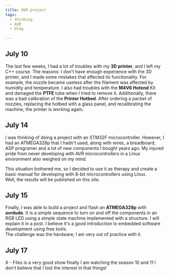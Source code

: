 ```yaml
---
title: AVR project
tags: 
  - thinking   
  - AVR
  - blog
  
---
```


## July 10
The last few weeks, I had a lot of troubles with my **3D printer**, and I left my C++ course. The reasons: I don't have enough experience with the 3D printer, and I made some mistakes that affected its functionality. For example, the nozzle became useless after the filament was affected by humidity and temperature. I also had troubles with the **M4V6 Hotend** Kit and damaged the **PTFE** tube when I tried to remove it. Additionally, there was a bad calibration of the **Printer Hotbed**.
After ordering a packet of nozzles, replacing the hotbed with a glass panel, and recalibrating the machine, the printer is working again.

## July 14

I was thinking of doing a project with an STM32F microcontroller. However, I had an ATMEGA328p that I hadn't used, along with wires, a breadboard, ASP programer and a lot of new components I bought years ago. My injured pride from never developing with AVR microcontrollers in a Linux environment also weighed on my mind.    

This situation bothered me, so I decided to use it as therapy and create a basic manual for developing with 8-bit microcontrollers using Linux.   
Well, the results will be published on this site.    

## July 15

Finally, I was able to build a project and flash an **ATMEGA328p** with **avrdude**. It is a simple sequence to turn on and off the components in an RGB LED using a simple state machine implemented with a structure. I will explain it in a post. I believe it's a good introduction to embedded software development using free tools.   
The challenge was the hardware; I am very out of practice with it.   

## July 17

X - Files is a very good show finally I am watching the season 10 and 11 I don't believe that I lost the interest in that things!

